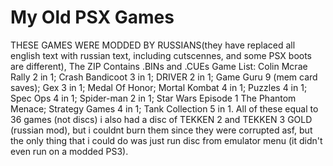 # My Old PSX Games
THESE GAMES WERE MODDED BY RUSSIANS(they have replaced all english text with russian text, including cutscennes, and some PSX boots are different),
The ZIP Contains .BINs and .CUEs
Game List:
  Colin Mcrae Rally 2 in 1;
  Crash Bandicoot 3 in 1;
  DRIVER 2 in 1;
  Game Guru 9 (mem card saves);
  Gex 3 in 1;
  Medal Of Honor;
  Mortal Kombat 4 in 1;
  Puzzles 4 in 1;
  Spec Ops 4 in 1;
  Spider-man 2 in 1;
  Star Wars Episode 1 The Phantom Menace;
  Strategy Games 4 in 1;
  Tank Collection 5 in 1.
All of these equal to 36 games (not discs)
i also had a disc of TEKKEN 2 and TEKKEN 3 GOLD (russian mod), but i couldnt burn them since they were corrupted asf, but the only thing that i could do was just run disc from emulator menu (it didn't even run on a modded PS3).

